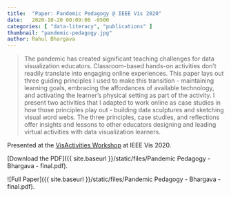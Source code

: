 ```yaml
---
title:  "Paper: Pandemic Pedagogy @ IEEE Vis 2020"
date:   2020-10-20 00:09:00 -0500
categories: [ "data-literacy", "publications" ]
thumbnail: "pandemic-pedagogy.jpg"
author: Rahul Bhargava
---
```


> The pandemic has created significant teaching challenges for data visualization educators. Classroom-based hands-on activities don’t readily translate into engaging online experiences. This paper lays out three guiding principles I used to make this transition - maintaining learning goals, embracing the affordances of available technology, and activating the learner’s physical setting as part of the activity. I present two activities that I adapted to work online as case studies in how those principles play out - building data sculptures and sketching visual word webs. The three principles, case studies, and reflections offer insights and lessons to other educators designing and leading virtual activities with data visualization learners.

Presented at the [VisActivities Workshop](https://visactivities.github.io) at IEEE Vis 2020.

[Download the PDF]({{ site.baseurl }}/static/files/Pandemic Pedagogy - Bhargava - final.pdf).

![Full Paper]({{ site.baseurl }}/static/files/Pandemic Pedagogy - Bhargava - final.pdf).
